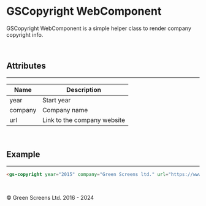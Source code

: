 # GSCopyright WebComponent

GSCopyright WebComponent is a simple helper class to render company copyright info.

 <br>
 
## Attributes
---
 
| Name               | Description                                                      |
|--------------------|------------------------------------------------------------------|
| year               | Start year                                                       |
| company            | Company name                                                     |
| url                | Link to the company website                                      |

 
<br>

## Example
---

```html
<gs-copyright year="2015" company="Green Screens ltd." url="https://www.greenscreens.io"></gs-copyright>
```

<br>

&copy; Green Screens Ltd. 2016 - 2024
